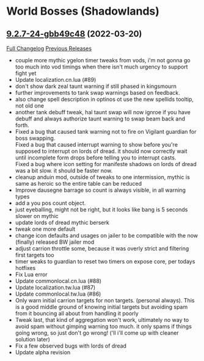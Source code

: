 # <DBM> World Bosses (Shadowlands)

## [9.2.7-24-gbb49c48](https://github.com/DeadlyBossMods/DBM-Retail/tree/bb49c4897f691802900a66653939c8213561883a) (2022-03-20)
[Full Changelog](https://github.com/DeadlyBossMods/DBM-Retail/compare/9.2.7...bb49c4897f691802900a66653939c8213561883a) [Previous Releases](https://github.com/DeadlyBossMods/DBM-Retail/releases)

- couple more mythic ygelon timer tweaks from vods, i'm not gonna go too much into vod timings when there isn't much urgency to support fight yet  
- Update localization.cn.lua (#89)  
- don't show dark zeal taunt warning if still phased in kingsmourn  
- further improvements to tank swap warnings based on feedback.  
- also change spell description in optinos ot use the new spellids tooltip, not old one  
- another tank debuff tweak, hal taunt swap will now ignroe if you have debuff and always authorize taunt warning to swap beam back and forth.  
- Fixed a bug that caused tank warning not to fire on Vigilant guardian for boss swapping.  
    Fixed a bug that caused interrupt warning to show before you're supposed to interrupt on lords of dread. it should now correctly wait until incomplete form drops before telling you to interrupt casts.  
    Fixed a bug where icon setting for manifeste shadows on lords of dread was a bit slow. it should be faster now.  
- cleanup anduin mod, outside of tweaks to one intermission, mythic is same as heroic so the entire table can be reduced  
- Improve dausegne barrage so count is always visible, in all warning types  
- add a you pos count object.  
- just eyeballing, might not be right, but it looks like bang is 5 seconds slower on mythic  
- update lords of dread mythic berserk  
- tweak one more default  
- change icon defaults and usages on jailer to be compatible with the now (finally) released BW jailer mod  
- adjust carrion throttle some, because it was overly strict and filtering first targets too  
- timer weaks to guardian to reset two timers on expose core, per todays hotfixes  
- Fix Lua error  
- Update commonlocal.cn.lua (#88)  
- Update localization.tw.lua (#87)  
- Update commonlocal.tw.lua (#86)  
- Only warn initial carrion targets for non targets. (personal always). This is a good middle ground of knowing initial targets but avoiding spam from it bouncing all about from handling it poorly  
- Tweak last, that kind of aggregation won't work, ultimately no way to avoid spam without gimping warning too much. it only spams if things going wrong, so just don't go wrong! ('ll i'll come up with cleaner solution later)  
- Fix a few observed bugs with lords of dread  
- Update alpha revision  
